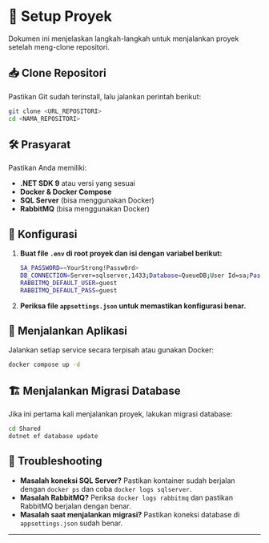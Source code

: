 # 🚀 Setup Proyek

Dokumen ini menjelaskan langkah-langkah untuk menjalankan proyek setelah meng-clone repositori.

## 📥 Clone Repositori
Pastikan Git sudah terinstall, lalu jalankan perintah berikut:
```sh
git clone <URL_REPOSITORI>
cd <NAMA_REPOSITORI>
```

## 🛠️ Prasyarat
Pastikan Anda memiliki:
- **.NET SDK 9** atau versi yang sesuai
- **Docker & Docker Compose**
- **SQL Server** (bisa menggunakan Docker)
- **RabbitMQ** (bisa menggunakan Docker)

## 📂 Konfigurasi
1. **Buat file `.env` di root proyek dan isi dengan variabel berikut:**
   ```sh
   SA_PASSWORD=<YourStrong!Passw0rd>
   DB_CONNECTION=Server=sqlserver,1433;Database=QueueDB;User Id=sa;Password=<YourStrong!Passw0rd>;TrustServerCertificate=Yes
   RABBITMQ_DEFAULT_USER=guest
   RABBITMQ_DEFAULT_PASS=guest
   ```
2. **Periksa file `appsettings.json` untuk memastikan konfigurasi benar.**

## 🐳 Menjalankan Aplikasi
Jalankan setiap service secara terpisah atau gunakan Docker:
```sh
docker compose up -d
```

## 🏗️ Menjalankan Migrasi Database
Jika ini pertama kali menjalankan proyek, lakukan migrasi database:
```sh
cd Shared
dotnet ef database update
```

## 🔧 Troubleshooting
- **Masalah koneksi SQL Server?** Pastikan kontainer sudah berjalan dengan `docker ps` dan coba `docker logs sqlserver`.
- **Masalah RabbitMQ?** Periksa `docker logs rabbitmq` dan pastikan RabbitMQ berjalan dengan benar.
- **Masalah saat menjalankan migrasi?** Pastikan koneksi database di `appsettings.json` sudah benar.

---


